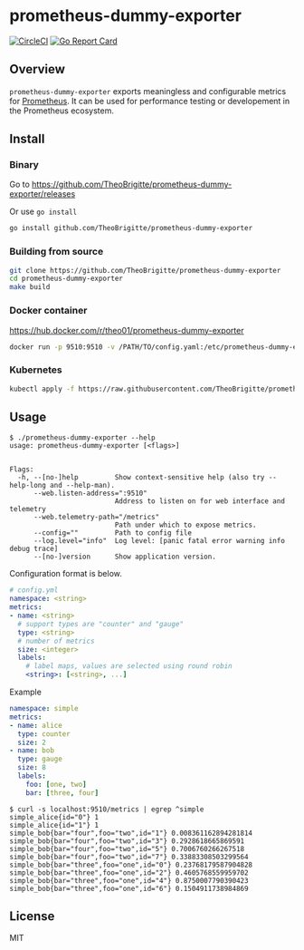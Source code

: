 # prometheus-dummy-exporter

[![CircleCI](https://circleci.com/gh/kobtea/dummy_exporter.svg?style=svg)](https://circleci.com/gh/kobtea/dummy_exporter)
[![Go Report Card](https://goreportcard.com/badge/github.com/kobtea/dummy_exporter)](https://goreportcard.com/report/github.com/kobtea/dummy_exporter)

## Overview

`prometheus-dummy-exporter` exports meaningless and configurable metrics for [Prometheus](https://prometheus.io/).
It can be used for performance testing or developement in the Prometheus ecosystem.

## Install

### Binary

Go to https://github.com/TheoBrigitte/prometheus-dummy-exporter/releases

Or use `go install`

```bash
go install github.com/TheoBrigitte/prometheus-dummy-exporter
```

### Building from source

```bash
git clone https://github.com/TheoBrigitte/prometheus-dummy-exporter
cd prometheus-dummy-exporter
make build
```

### Docker container

https://hub.docker.com/r/theo01/prometheus-dummy-exporter

```bash
docker run -p 9510:9510 -v /PATH/TO/config.yaml:/etc/prometheus-dummy-exporter.yaml theo01/prometheus-dummy-exporter
```

### Kubernetes

```bash
kubectl apply -f https://raw.githubusercontent.com/TheoBrigitte/prometheus-dummy-exporter/main/kubernetes/manifest.yaml
```

## Usage

```
$ ./prometheus-dummy-exporter --help
usage: prometheus-dummy-exporter [<flags>]


Flags:
  -h, --[no-]help         Show context-sensitive help (also try --help-long and --help-man).
      --web.listen-address=":9510"
                          Address to listen on for web interface and telemetry
      --web.telemetry-path="/metrics"
                          Path under which to expose metrics.
      --config=""         Path to config file
      --log.level="info"  Log level: [panic fatal error warning info debug trace]
      --[no-]version      Show application version.

```

Configuration format is below.

```yaml
# config.yml
namespace: <string>
metrics:
- name: <string>
  # support types are "counter" and "gauge"
  type: <string>
  # number of metrics
  size: <integer>
  labels:
    # label maps, values are selected using round robin
    <string>: [<string>, ...]
```

Example

```yaml
namespace: simple
metrics:
- name: alice
  type: counter
  size: 2
- name: bob
  type: gauge
  size: 8
  labels:
    foo: [one, two]
    bar: [three, four]
```

```
$ curl -s localhost:9510/metrics | egrep ^simple
simple_alice{id="0"} 1
simple_alice{id="1"} 1
simple_bob{bar="four",foo="two",id="1"} 0.008361162894281814
simple_bob{bar="four",foo="two",id="3"} 0.2928618665869591
simple_bob{bar="four",foo="two",id="5"} 0.7006760266267518
simple_bob{bar="four",foo="two",id="7"} 0.33883308503299564
simple_bob{bar="three",foo="one",id="0"} 0.23768179587904828
simple_bob{bar="three",foo="one",id="2"} 0.4605768559959702
simple_bob{bar="three",foo="one",id="4"} 0.8750007790390423
simple_bob{bar="three",foo="one",id="6"} 0.1504911738984869
```

## License

MIT
